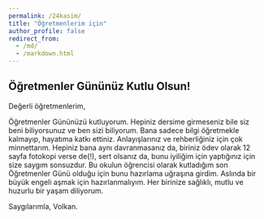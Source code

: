 ```yaml
---
permalink: /24kasim/
title: "Öğretmenlerim için"
author_profile: false
redirect_from: 
  - /md/
  - /markdown.html
---
```


## Öğretmenler Gününüz Kutlu Olsun!

Değerli öğretmenlerim,

Öğretmenler Gününüzü kutluyorum. Hepiniz dersime girmeseniz bile siz beni biliyorsunuz ve ben sizi biliyorum. Bana sadece bilgi öğretmekle kalmayıp, hayatıma katkı ettiniz. Anlayışlarınız ve rehberliğiniz için çok minnettarım. Hepiniz bana aynı davranmasanız da, biriniz ödev olarak 12 sayfa fotokopi verse de(!), sert olsanız da, bunu iyiliğim için yaptığınız için size saygım sonsuzdur. Bu okulun öğrencisi olarak kutladığım son Öğretmenler Günü olduğu için bunu hazırlama uğraşına girdim. Aslında bir büyük engeli aşmak için hazırlanmalıyım. Her birinize sağlıklı, mutlu ve huzurlu bir yaşam diliyorum.

Saygılarımla,
Volkan.
